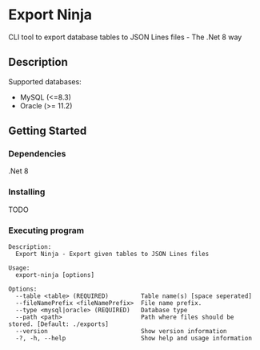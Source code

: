# Export Ninja

CLI tool to export database tables to JSON Lines files - The .Net 8 way

## Description

Supported databases:
  * MySQL (<=8.3)
  * Oracle (>= 11.2)

## Getting Started

### Dependencies

.Net 8

### Installing

TODO

### Executing program

```
Description:
  Export Ninja - Export given tables to JSON Lines files

Usage:
  export-ninja [options]

Options:
  --table <table> (REQUIRED)         Table name(s) [space seperated]
  --fileNamePrefix <fileNamePrefix>  File name prefix.
  --type <mysql|oracle> (REQUIRED)   Database type
  --path <path>                      Path where files should be stored. [Default: ./exports]
  --version                          Show version information
  -?, -h, --help                     Show help and usage information
```
